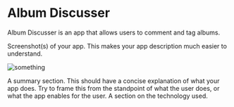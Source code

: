 # Album Discusser

Album Discusser is an app that allows users to comment and tag albums.

Screenshot(s) of your app. This makes your app description much easier to understand.

![something](/krp312/backend-capstone-album-discusser/images/readme/full-view.png)

A summary section. This should have a concise explanation of what your app does. Try to frame this from the standpoint of what the user does, or what the app enables for the user.
A section on the technology used.